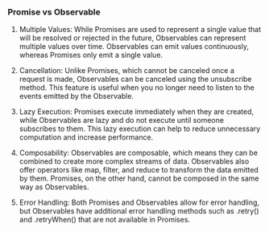 ### Promise vs Observable
1. Multiple Values:
While Promises are used to represent a single value that will be resolved or rejected in the future, Observables can represent multiple values over time. Observables can emit values continuously, whereas Promises only emit a single value.

2. Cancellation:
Unlike Promises, which cannot be canceled once a request is made, Observables can be canceled using the unsubscribe method. This feature is useful when you no longer need to listen to the events emitted by the Observable.

3. Lazy Execution:
Promises execute immediately when they are created, while Observables are lazy and do not execute until someone subscribes to them. This lazy execution can help to reduce unnecessary computation and increase performance.

4. Composability:
Observables are composable, which means they can be combined to create more complex streams of data. Observables also offer operators like map, filter, and reduce to transform the data emitted by them. Promises, on the other hand, cannot be composed in the same way as Observables.

5. Error Handling: 
Both Promises and Observables allow for error handling, but Observables have additional error handling methods such as .retry() and .retryWhen() that are not available in Promises.
